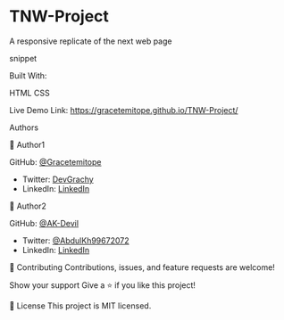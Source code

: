 # TNW-Project
A responsive replicate of the next web page

snippet

Built With:

HTML CSS

Live Demo Link: https://gracetemitope.github.io/TNW-Project/

Authors

👤 Author1

GitHub: [@Gracetemitope](https://github.com/Gracetemitope)
- Twitter: [DevGrachy](https://twitter.com/DevGrachy)
- LinkedIn: [LinkedIn](https://linkedin.com/ajanaku-temitope-427778199)

👤 Author2

 GitHub: [@AK-Devil](https://github.com/AK-Devil)
- Twitter: [@AbdulKh99672072](https://twitter.com/AbdulKh99672072)
- LinkedIn: [LinkedIn](https://linkedin.com/abdul-khaliq-89452b1a9)
 

🤝 Contributing Contributions, issues, and feature requests are welcome!

Show your support Give a ⭐️ if you like this project!

📝 License This project is MIT licensed.
